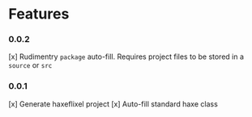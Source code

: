 # Features    

### 0.0.2
 [x] Rudimentry `package` auto-fill. Requires project files to be stored in a `source` or `src` 
 

### 0.0.1
 [x] Generate haxeflixel project
 [x] Auto-fill standard haxe class
 
